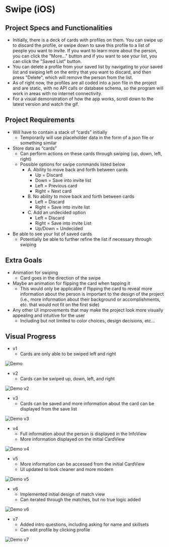 # Swipe (iOS)

## Project Specs and Functionalities

- Initially, there is a deck of cards with profiles on them. You can swipe up to discard the profile, or swipe down to save this profile to a list of people you want to invite. If you want to learn more about the person, you can click the "More..." button and if you want to see your list, you can click the "Saved List" button.
- You can delete a profile from your saved list by navigating to your saved list and swiping left on the entry that you want to discard, and then press "Delete", which will remove the person from the list.
- As of right now, the profiles are all coded into a json file in the project and are static, with no API calls or database schema, so the program will work in areas with no internet connectivity. 
- For a visual demonstration of how the app works, scroll down to the latest version and watch the gif.

## Project Requirements

- Will have to contain a stack of “cards” initially
    - Temporarily will use placeholder data in the form of a json file or something similar
- Store data as “cards”
    - Can perform actions on these cards through swiping (up, down, left, right)
    - Possible options for swipe commands listed below
        - A. Ability to move back and forth between cards
            - Up = Discard
            - Down = Save into invite list
            - Left = Previous card
            - Right = Next card
        - B. No ability to move back and forth between cards
            - Left = Discard
            - Right = Save into invite list
        - C. Add an undecided option
            - Left = Discard
            - Right = Save into invite List
            - Up/Down = Undecided
- Be able to see your list of saved cards
    - Potentially be able to further refine the list if necessary through swiping

## Extra Goals

- Animation for swiping
    - Card goes in the direction of the swipe
- Maybe an animation for flipping the card when tapping it
    - This would only be applicable if flipping the card to reveal more information about the person is important to the design of the project (i.e., more information about their background or accomplishments, etc. that would not fit on the first side)
- Any other UI improvements that may make the project look more visually appealing and intuitive for the user
    - Including but not limited to color choices, design decisions, etc…


## Visual Progress

- v1
    - Cards are only able to be swiped left and right
<img src='http://g.recordit.co/K0TIsjIolk.gif' title='Demo v1' width='' alt='Demo'>

- v2
    - Cards can be swiped up, down, left, and right
<img src='http://g.recordit.co/vNTsK5PxP2.gif' title='Demo v2' width='' alt='Demo v2'>

- v3
    - Cards can be saved and more information about the card can be displayed from the save list
<img src='http://g.recordit.co/3Vajs3cUYE.gif' title='Demo v3' width='' alt='Demo v3'>

- v4
    - Full information about the person is displayed in the InfoView
    - More information displayed on the initial CardView
<img src='http://g.recordit.co/76Zk1KRIlp.gif' title='Demo v4' width='' alt='Demo v4'>

- v5
    - More information can be accessed from the initial CardView
    - UI updated to look cleaner and more modern
<img src='http://g.recordit.co/99R8vbfLnQ.gif' title='Demo v5' width='' alt='Demo v5'>

- v6
    - Implemented initial design of match view 
    - Can iterated through the matches, but no true logic added
<img src='http://g.recordit.co/aTA6Ejpac5.gif' title='Demo v6' width='' alt='Demo v6'>

- v7
    - Added intro questions, including asking for name and skillsets
    - Can edit profile by clicking profile
<img src='http://g.recordit.co/06b3EQciTl.gif' title='Demo v7' width='' alt='Demo v7'>
